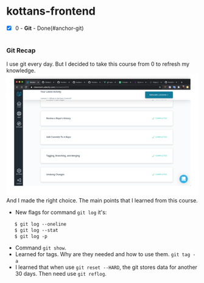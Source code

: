 # kottans-frontend

- [x] 0 - <b>Git</b> - Done(#anchor-git)
#

### <a name="anchor-git">Git Recap</a>
I use git every day.
But I decided to take this course from 0 to refresh my knowledge.
![Screenshot git](./screenshots/git-basics/git.png "Git")
And I made the right choice.
The main points that I learned from this course.
 - New flags for command `git log` it's:
 ```
    $ git log --oneline
    $ git log --stat
    $ git log -p
 ```
 - Command `git show`.
 - Learned for tags. Why are they needed and how to use them. `git tag -a`
 - I learned that when use `git reset --HARD`, the git stores data for another 30 days. Then need use `git reflog`.

